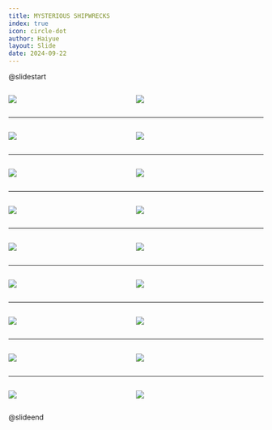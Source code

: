 ```yaml
---
title: MYSTERIOUS SHIPWRECKS
index: true
icon: circle-dot
author: Haiyue
layout: Slide
date: 2024-09-22
---
```

 
@slidestart

<div style="display:flex">
<div style="flex:1">

![](https://raw.githubusercontent.com/yclord/reading/refs/heads/master/english/Level-V/MYSTERIOUS%20SHIPWRECKS/001.webp)
</div>
<div style="flex:1">

![](https://raw.githubusercontent.com/yclord/reading/refs/heads/master/english/Level-V/MYSTERIOUS%20SHIPWRECKS/002.webp)
</div>
</div>

---

<div style="display:flex">
<div style="flex:1">

![](https://raw.githubusercontent.com/yclord/reading/refs/heads/master/english/Level-V/MYSTERIOUS%20SHIPWRECKS/003.webp)
</div>
<div style="flex:1">

![](https://raw.githubusercontent.com/yclord/reading/refs/heads/master/english/Level-V/MYSTERIOUS%20SHIPWRECKS/004.webp)
</div>
</div>

---

<div style="display:flex">
<div style="flex:1">

![](https://raw.githubusercontent.com/yclord/reading/refs/heads/master/english/Level-V/MYSTERIOUS%20SHIPWRECKS/005.webp)
</div>
<div style="flex:1">

![](https://raw.githubusercontent.com/yclord/reading/refs/heads/master/english/Level-V/MYSTERIOUS%20SHIPWRECKS/006.webp)
</div>
</div>

---

<div style="display:flex">
<div style="flex:1">

![](https://raw.githubusercontent.com/yclord/reading/refs/heads/master/english/Level-V/MYSTERIOUS%20SHIPWRECKS/007.webp)
</div>
<div style="flex:1">

![](https://raw.githubusercontent.com/yclord/reading/refs/heads/master/english/Level-V/MYSTERIOUS%20SHIPWRECKS/008.webp)
</div>
</div>

---

<div style="display:flex">
<div style="flex:1">

![](https://raw.githubusercontent.com/yclord/reading/refs/heads/master/english/Level-V/MYSTERIOUS%20SHIPWRECKS/009.webp)
</div>
<div style="flex:1">

![](https://raw.githubusercontent.com/yclord/reading/refs/heads/master/english/Level-V/MYSTERIOUS%20SHIPWRECKS/010.webp)
</div>
</div>

---

<div style="display:flex">
<div style="flex:1">

![](https://raw.githubusercontent.com/yclord/reading/refs/heads/master/english/Level-V/MYSTERIOUS%20SHIPWRECKS/011.webp)
</div>
<div style="flex:1">

![](https://raw.githubusercontent.com/yclord/reading/refs/heads/master/english/Level-V/MYSTERIOUS%20SHIPWRECKS/012.webp)
</div>
</div>

---

<div style="display:flex">
<div style="flex:1">

![](https://raw.githubusercontent.com/yclord/reading/refs/heads/master/english/Level-V/MYSTERIOUS%20SHIPWRECKS/013.webp)
</div>
<div style="flex:1">

![](https://raw.githubusercontent.com/yclord/reading/refs/heads/master/english/Level-V/MYSTERIOUS%20SHIPWRECKS/014.webp)
</div>
</div>

---

<div style="display:flex">
<div style="flex:1">

![](https://raw.githubusercontent.com/yclord/reading/refs/heads/master/english/Level-V/MYSTERIOUS%20SHIPWRECKS/015.webp)
</div>
<div style="flex:1">

![](https://raw.githubusercontent.com/yclord/reading/refs/heads/master/english/Level-V/MYSTERIOUS%20SHIPWRECKS/016.webp)
</div>
</div>

---

<div style="display:flex">
<div style="flex:1">

![](https://raw.githubusercontent.com/yclord/reading/refs/heads/master/english/Level-V/MYSTERIOUS%20SHIPWRECKS/017.webp)
</div>
<div style="flex:1">

![](https://raw.githubusercontent.com/yclord/reading/refs/heads/master/english/Level-V/MYSTERIOUS%20SHIPWRECKS/018.webp)
</div>
</div>

@slideend